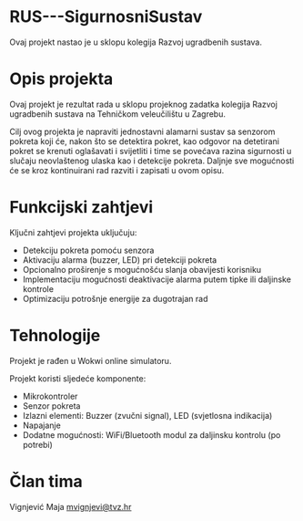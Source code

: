 # RUS---SigurnosniSustav
Ovaj projekt nastao je u sklopu kolegija Razvoj ugradbenih sustava. 

# Opis projekta
Ovaj projekt je rezultat rada u sklopu projeknog zadatka kolegija Razvoj ugradbenih sustava na Tehničkom veleučilištu u Zagrebu.

Cilj ovog projekta je napraviti jednostavni alamarni sustav sa senzorom pokreta koji će, nakon što se detektira pokret, kao odgovor na detetirani pokret se krenuti oglašavati i svijetliti i time se povećava razina sigurnosti u slučaju neovlaštenog ulaska kao i detekcije pokreta. 
Daljnje sve mogućnosti će se kroz kontinuirani rad razviti i zapisati u ovom opisu. 

# Funkcijski zahtjevi
Ključni zahtjevi projekta uključuju:
- Detekciju pokreta pomoću senzora
- Aktivaciju alarma (buzzer, LED) pri detekciji pokreta
- Opcionalno proširenje s mogućnošću slanja obavijesti korisniku
- Implementaciju mogućnosti deaktivacije alarma putem tipke ili daljinske kontrole
- Optimizaciju potrošnje energije za dugotrajan rad

# Tehnologije
Projekt je rađen u Wokwi online simulatoru.

Projekt koristi sljedeće komponente:
- Mikrokontroler
- Senzor pokreta
- Izlazni elementi: Buzzer (zvučni signal), LED (svjetlosna indikacija)
- Napajanje
- Dodatne mogućnosti: WiFi/Bluetooth modul za daljinsku kontrolu (po potrebi)

# Član tima
Vignjević Maja mvignjevi@tvz.hr
